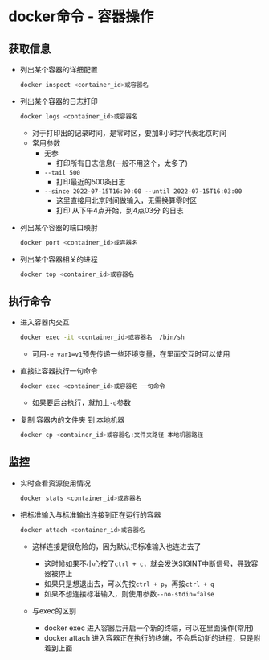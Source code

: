 # docker命令 - 容器操作

## 获取信息

- 列出某个容器的详细配置
    
    ```bash
    docker inspect <container_id>或容器名
    ```

- 列出某个容器的日志打印

    ```bash
    docker logs <container_id>或容器名
    ```
    - 对于打印出的记录时间，是零时区，要加8小时才代表北京时间
    - 常用参数
        - 无参
            - 打印所有日志信息(一般不用这个，太多了)
        - `--tail 500`
            - 打印最近的500条日志
        - `--since 2022-07-15T16:00:00 --until 2022-07-15T16:03:00`
            - 这里直接用北京时间做输入，无需换算零时区
            - 打印 从下午4点开始，到4点03分 的日志

- 列出某个容器的端口映射

    ```bash
    docker port <container_id>或容器名
    ```

- 列出某个容器相关的进程

    ```bash
    docker top <container_id>或容器名
    ```

## 执行命令

- 进入容器内交互

    ```bash
    docker exec -it <container_id>或容器名  /bin/sh
    ```
    - 可用`-e var1=v1`预先传递一些环境变量，在里面交互时可以使用

- 直接让容器执行一句命令

    ```bash
    docker exec <container_id>或容器名 一句命令
    ```
    - 如果要后台执行，就加上`-d`参数

- 复制 容器内的文件夹 到 本地机器
    
    ```bash
    docker cp <container_id>或容器名:文件夹路径 本地机器路径
    ```

## 监控

- 实时查看资源使用情况

    ```bash
    docker stats <container_id>或容器名
    ```
    
- 把标准输入与标准输出连接到正在运行的容器
    
    ```bash
    docker attach <container_id>或容器名
    ```
    - 这样连接是很危险的，因为默认把标准输入也连进去了
        - 这时候如果不小心按了`ctrl + c`，就会发送SIGINT中断信号，导致容器被停止
        - 如果只是想退出去，可以先按`ctrl + p`，再按`ctrl + q`
        - 如果不想连接标准输入，则使用参数`--no-stdin=false`

    - 与exec的区别
        - docker exec 进入容器后开启一个新的终端，可以在里面操作(常用)
        - docker attach 进入容器正在执行的终端，不会启动新的进程，只是附着到上面